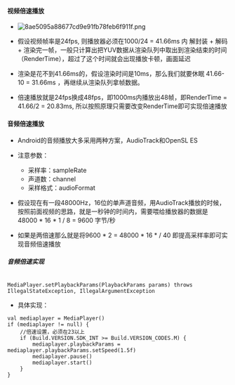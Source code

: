 #### 视频倍速播放
*  ![8ae5095a88677cd9e91fb78feb6f911f.png](en-resource://database/10854:1)

* 假设视频帧率是24fps, 则播放器必须在1000/24 = 41.66ms 内 解封装 + 解码 + 渲染完一帧，一般只计算出把YUV数据从渲染队列中取出到渲染结束的时间（RenderTime），超过了这个时间就会出现播放卡顿，画面延迟
* 渲染是花不到41.66ms的，假设渲染时间是10ms，那么我们就要休眠 41.66-10 = 31.66ms ，再继续从渲染队列拿帧数据。
* 倍速播放就是24fps换成48fps，即1000ms内播放出48帧，即RenderTime = 41.66/2 = 20.83ms, 所以按照原理只需要改变RenderTime即可实现倍速播放


#### 音频倍速播放

* Android的音频播放大多采用两种方案，AudioTrack和OpenSL ES
* 注意参数：
    * 采样率：sampleRate
    * 声道数：channel
    * 采样格式：audioFormat
* 假设现在有一段48000Hz，16位的单声道音频，用AudioTrack播放的时候，按照前面视频的思路，就是一秒钟的时间内，需要喂给播放器的数据是
48000 * 16 * 1 / 8 = 9600 字节/秒

* 如果是两倍速那么就是将9600 * 2 = 48000 * 16 * / 40 即提高采样率即可实现音频倍速播放

##### 音频倍速实现
```

MediaPlayer.setPlaybackParams(PlaybackParams params) throws IllegalStateException, IllegalArgumentException
```

* 具体实现：
```
val mediaplayer = MediaPlayer()
if (mediaplayer != null) {
    //倍速设置，必须在23以上
    if (Build.VERSION.SDK_INT >= Build.VERSION_CODES.M) {
        mediaplayer.playbackParams = mediaplayer.playbackParams.setSpeed(1.5f)
        mediaplayer.pause()
        mediaplayer.start()
    }
}
```